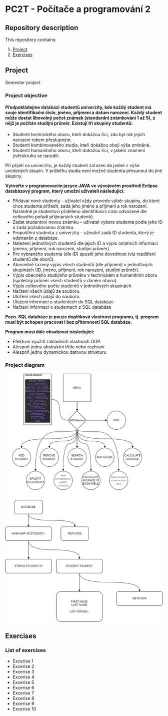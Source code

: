 # PC2T - Počítače a programování 2

## Repository description
This repository contains:
1. [Project](#project)
2. [Exercises](#exercises)

<a name="project"></a>
## Project

Semester project

### Project objective

#### Předpokládejme databázi studentů univerzity, kde každý student má svoje identifikační číslo, jméno, příjmení a datum narození. Každý student může dostat libovolný počet známek (standardní známkování 1 až 5), z nějž je počítán studijní průměr. Existují tři skupiny studentů:

* Studenti technického oboru, kteří dokážou říci, zda byl rok jejich narození rokem přestupným. 
* Studenti kombinovaného studia, kteří dokážou obojí výše zmíněné. 
* Studenti humanitního oboru, kteří dokážou říci, v jakém znamení zvěrokruhu se narodili. 

Při přijetí na univerzitu, je každý student zařazen do jedné z výše uvedených skupin. V průběhu studia není možné studenta přesunout do jiné skupiny. 



**Vytvořte v programovacím jazyce JAVA ve vývojovém prostředí Eclipse databázový program, který umožní uživateli následující:**

* Přidávat nové studenty - uživatel vždy provede výběr skupiny, do které chce studenta přiřadit, zadá jeho jméno a příjmení a rok narození. Následně je studentovi přiděleno identifikační číslo odvozené dle celkového pořadí přijímaných studentů. 
* Zadat studentovi novou známku – uživatel vybere studenta podle jeho ID a zadá požadovanou známku. 
* Propuštění studenta z univerzity – uživatel zadá ID studenta, který je odstraněn z databáze. 
* Nalezení jednotlivých studentů dle jejich ID a výpis ostatních informací (jméno, příjmení, rok narození, studijní průměr). 
* Pro vybraného studenta (dle ID) spustit jeho dovednost (viz rozdělení studentů dle oborů). 
* Abecedně řazený výpis všech studentů (dle příjmení) v jednotlivých skupinách (ID, jméno, příjmení, rok narození, studijní průměr). 
* Výpis obecného studijního průměru v technickém a humanitním oboru (společný průměr všech studentů v daném oboru). 
* Výpis celkového počtu studentů v jednotlivých skupinách. 
* Načtení všech údajů ze souboru. 
* Uložení všech údajů do souboru. 
* Uložení informací o studentech do SQL databáze 
* Načtení informací o studentech z SQL databáze 

**Pozn. SQL databáze je pouze doplňková vlastnost programu, tj. program musí být schopen pracovat i bez přítomnosti SQL databáze.** 


**Program musí dále obsahovat následující:** 
- Efektivní využití základních vlastností OOP. 
- Alespoň jednu abstraktní třídu nebo rozhraní 
- Alespoň jednu dynamickou datovou strukturu

### Project diagram

![diagram](images/project_diagram.png)





<a name="exercises"></a>
## Exercises

### List of exercises

* Excerise 1
* Excerise 2
* Excerise 3
* Excerise 4
* Excerise 5
* Excerise 6
* Excerise 7
* Excerise 8
* Excerise 9
* Excerise 10




